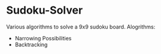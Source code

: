 # Sudoku-Solver
Various algorithms to solve a 9x9 sudoku board.
Alogrithms:
- Narrowing Possibilities
- Backtracking
